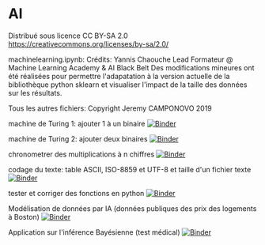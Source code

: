 # AI
Distribué sous licence CC BY-SA 2.0 https://creativecommons.org/licenses/by-sa/2.0/

machinelearning.ipynb: Crédits: Yannis Chaouche Lead Formateur @ Machine Learning Academy & AI Black Belt
Des modifications mineures ont été réalisées pour permettre l'adapatation à la version actuelle de la bibliothèque python sklearn et visualiser l'impact de la taille des données sur les résultats.
  
Tous les autres fichiers: Copyright Jeremy CAMPONOVO 2019  
  
  
machine de Turing 1: ajouter 1 à un binaire
[![Binder](https://mybinder.org/badge_logo.svg)](https://mybinder.org/v2/gh/jcamponovo/AI/master?urlpath=apps/machineturing1.ipynb)  
  
machine de Turing 2: ajouter deux binaires
[![Binder](https://mybinder.org/badge_logo.svg)](https://mybinder.org/v2/gh/jcamponovo/AI/master?urlpath=apps/machineturing2.ipynb)  
  
chronometrer des multiplications à n chiffres 
[![Binder](https://mybinder.org/badge_logo.svg)](https://mybinder.org/v2/gh/jcamponovo/AI/master?urlpath=apps/chrono.ipynb)  
  
codage du texte: table ASCII, ISO-8859 et UTF-8 et taille d'un fichier texte
[![Binder](https://mybinder.org/badge_logo.svg)](https://mybinder.org/v2/gh/jcamponovo/AI/master?urlpath=apps/tableascii.ipynb)  

tester et corriger des fonctions en python 
[![Binder](https://mybinder.org/badge_logo.svg)](https://mybinder.org/v2/gh/jcamponovo/AI/master?urlpath=apps/test_moyenne.ipynb)

Modélisation de données par IA (données publiques des prix des logements à Boston)
[![Binder](https://mybinder.org/badge_logo.svg)](https://mybinder.org/v2/gh/jcamponovo/AI/master?urlpath=apps/boston2.ipynb)

Application sur l'inférence Bayésienne (test médical)
[![Binder](https://mybinder.org/badge_logo.svg)](https://mybinder.org/v2/gh/jcamponovo/AI/master?urlpath=apps/bayes.ipynb)
